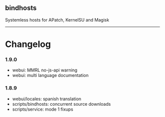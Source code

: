 ## bindhosts
Systemless hosts for APatch, KernelSU and Magisk

---

# Changelog
### 1.9.0
- webui: MMRL no-js-api warning
- webui: multi language documentation

### 1.8.9
- webui/locales: spanish translation
- scripts/bindhosts: concurrent source downloads
- scripts/service: mode 1 fixups


